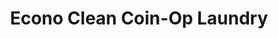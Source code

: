 ---
title: "Econo Clean Coin-Op Laundry"
url: /cottage-grove/econo-clean-coin-op-laundry/
shop: Wäscherei
---